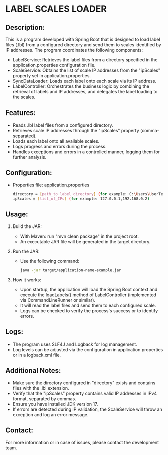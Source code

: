 
# LABEL SCALES LOADER


Description:
-------------
This is a program developed with Spring Boot that is designed to load label files (.lbl) from a configured directory and send them to scales identified by IP addresses. The program coordinates the following components:

  - LabelService: Retrieves the label files from a directory specified in the application.properties configuration file.
  - ScaleService: Obtains the list of scale IP addresses from the "ipScales" property set in application.properties.
  - SyncDataLoader: Loads each label onto each scale via its IP address.
  - LabelController: Orchestrates the business logic by combining the retrieval of labels and IP addresses, and delegates the label loading to the scales.

Features:
-----------------
  - Reads .lbl label files from a configured directory.
  - Retrieves scale IP addresses through the "ipScales" property (comma-separated).
  - Loads each label onto all available scales.
  - Logs progress and errors during the process.
  - Handles exceptions and errors in a controlled manner, logging them for further analysis.

Configuration:
---------------
  - Properties file: application.properties
    ```bash
    directory = [path_to_label_directory] (for example: C:\Users\UserTest\LabelDirectory\)
    ipScales = [list_of_IPs] (for example: 127.0.0.1,192.168.0.2)
    ```

Usage:
----
1. Build the JAR:
    - With Maven: run "mvn clean package" in the project root.
    - An executable JAR file will be generated in the target directory.

2. Run the JAR:
   - Use the following command:
     ```bash
     java -jar target/application-name-example.jar
     ```
     
3. How it works:
    - Upon startup, the application will load the Spring Boot context and execute the loadLabels() method
      of LabelController (implemented via CommandLineRunner or similar).
    - It will read the label files and send them to each configured scale.
    - Logs can be checked to verify the process's success or to identify errors.  

Logs:
-----
  - The program uses SLF4J and Logback for log management.
  - Log levels can be adjusted via the configuration in application.properties or in a logback.xml file.

Additional Notes:
------------------
  - Make sure the directory configured in "directory" exists and contains files with the .lbl extension.
  - Verify that the "ipScales" property contains valid IP addresses in IPv4 format, separated by commas.
  - Ensure you have installed JDK version 17.
  - If errors are detected during IP validation, the ScaleService will throw an exception and log an error message.

Contact:
---------
For more information or in case of issues, please contact the development team.

